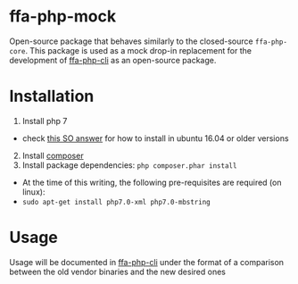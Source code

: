# ffa-php-mock
Open-source package that behaves similarly to the closed-source `ffa-php-core`.
This package is used as a mock drop-in replacement for the development of
[ffa-php-cli](https://github.com/shadiakiki1986/ffa-php-cli)
as an open-source package.

# Installation
1. Install php 7
  - check [this SO answer](http://askubuntu.com/a/705893) for how to install in ubuntu 16.04 or older versions
2. Install [composer](https://getcomposer.org/download/)
3. Install package dependencies: `php composer.phar install`
  - At the time of this writing, the following pre-requisites are required (on linux):
  - `sudo apt-get install php7.0-xml php7.0-mbstring`

# Usage
Usage will be documented in [ffa-php-cli](https://github.com/shadiakiki1986/ffa-php-cli)
under the format of a comparison between the old vendor binaries and the new desired ones

